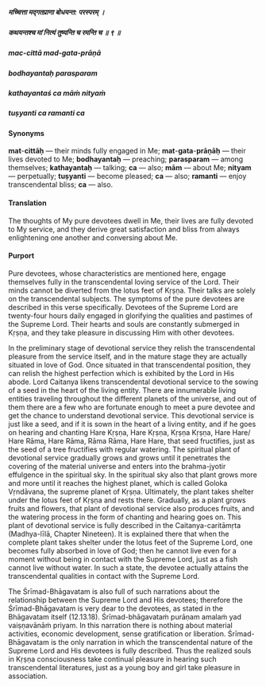 ##### मच्चित्ता मद्गतप्राणा बोधयन्त: परस्परम् ।
##### कथयन्तश्च मां नित्यं तुष्यन्ति च रमन्ति च ॥ ९ ॥

##### mac-cittā mad-gata-prāṇā
##### bodhayantaḥ parasparam
##### kathayantaś ca māṁ nityaṁ
##### tuṣyanti ca ramanti ca

#### Synonyms

**mat**-**cittāḥ** — their minds fully engaged in Me; **mat**-**gata**-**prāṇāḥ** — their lives devoted to Me; **bodhayantaḥ** — preaching; **parasparam** — among themselves; **kathayantaḥ** — talking; **ca** — also; **mām** — about Me; **nityam** — perpetually; **tuṣyanti** — become pleased; **ca** — also; **ramanti** — enjoy transcendental bliss; **ca** — also.

#### Translation

The thoughts of My pure devotees dwell in Me, their lives are fully devoted to My service, and they derive great satisfaction and bliss from always enlightening one another and conversing about Me.

#### Purport

Pure devotees, whose characteristics are mentioned here, engage themselves fully in the transcendental loving service of the Lord. Their minds cannot be diverted from the lotus feet of Kṛṣṇa. Their talks are solely on the transcendental subjects. The symptoms of the pure devotees are described in this verse specifically. Devotees of the Supreme Lord are twenty-four hours daily engaged in glorifying the qualities and pastimes of the Supreme Lord. Their hearts and souls are constantly submerged in Kṛṣṇa, and they take pleasure in discussing Him with other devotees.

In the preliminary stage of devotional service they relish the transcendental pleasure from the service itself, and in the mature stage they are actually situated in love of God. Once situated in that transcendental position, they can relish the highest perfection which is exhibited by the Lord in His abode. Lord Caitanya likens transcendental devotional service to the sowing of a seed in the heart of the living entity. There are innumerable living entities traveling throughout the different planets of the universe, and out of them there are a few who are fortunate enough to meet a pure devotee and get the chance to understand devotional service. This devotional service is just like a seed, and if it is sown in the heart of a living entity, and if he goes on hearing and chanting Hare Kṛṣṇa, Hare Kṛṣṇa, Kṛṣṇa Kṛṣṇa, Hare Hare/ Hare Rāma, Hare Rāma, Rāma Rāma, Hare Hare, that seed fructifies, just as the seed of a tree fructifies with regular watering. The spiritual plant of devotional service gradually grows and grows until it penetrates the covering of the material universe and enters into the brahma-jyotir effulgence in the spiritual sky. In the spiritual sky also that plant grows more and more until it reaches the highest planet, which is called Goloka Vṛndāvana, the supreme planet of Kṛṣṇa. Ultimately, the plant takes shelter under the lotus feet of Kṛṣṇa and rests there. Gradually, as a plant grows fruits and flowers, that plant of devotional service also produces fruits, and the watering process in the form of chanting and hearing goes on. This plant of devotional service is fully described in the Caitanya-caritāmṛta (Madhya-līlā, Chapter Nineteen). It is explained there that when the complete plant takes shelter under the lotus feet of the Supreme Lord, one becomes fully absorbed in love of God; then he cannot live even for a moment without being in contact with the Supreme Lord, just as a fish cannot live without water. In such a state, the devotee actually attains the transcendental qualities in contact with the Supreme Lord.

The Śrīmad-Bhāgavatam is also full of such narrations about the relationship between the Supreme Lord and His devotees; therefore the Śrīmad-Bhāgavatam is very dear to the devotees, as stated in the Bhāgavatam itself (12.13.18). Śrīmad-bhāgavataṁ purāṇam amalaṁ yad vaiṣṇavānāṁ priyam. In this narration there is nothing about material activities, economic development, sense gratification or liberation. Śrīmad-Bhāgavatam is the only narration in which the transcendental nature of the Supreme Lord and His devotees is fully described. Thus the realized souls in Kṛṣṇa consciousness take continual pleasure in hearing such transcendental literatures, just as a young boy and girl take pleasure in association.